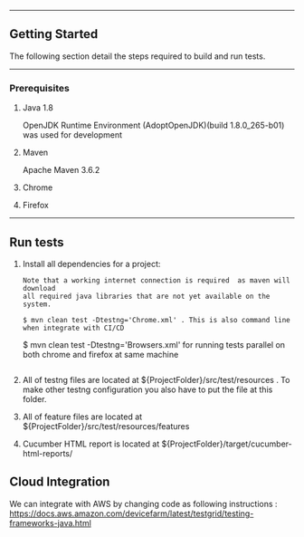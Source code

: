 
***
## Getting Started
The following section detail the steps required to build and run tests.

***
### Prerequisites

1. Java 1.8

   OpenJDK Runtime Environment (AdoptOpenJDK)(build 1.8.0_265-b01) was used for development

2. Maven

   Apache Maven 3.6.2

3. Chrome

4. Firefox

***
## Run tests

1. Install all dependencies for a project:

       Note that a working internet connection is required  as maven will download
       all required java libraries that are not yet available on the system.
    ```
    $ mvn clean test -Dtestng='Chrome.xml' . This is also command line when integrate with CI/CD
    ```
   $ mvn clean test -Dtestng='Browsers.xml' for running tests parallel on both chrome and firefox at same machine
    ```
2. All of testng files are located at ${ProjectFolder}/src/test/resources . To make other testng configuration you also have to put the file at this folder. 

3. All of feature files are located at ${ProjectFolder}/src/test/resources/features

4. Cucumber HTML report is located at ${ProjectFolder}/target/cucumber-html-reports/

## Cloud Integration 
We can integrate with AWS by changing code as following instructions : https://docs.aws.amazon.com/devicefarm/latest/testgrid/testing-frameworks-java.html

